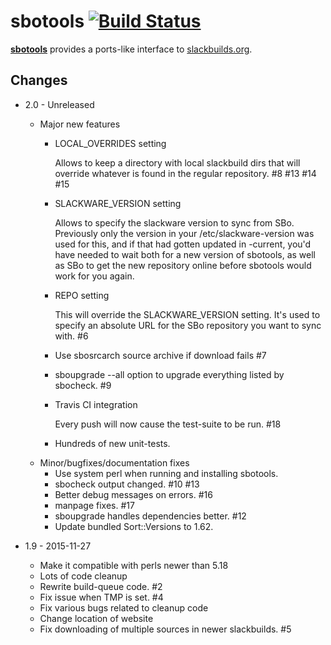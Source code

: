 # sbotools [![Build Status](https://travis-ci.org/pink-mist/sbotools.svg)](https://travis-ci.org/pink-mist/sbotools)

**[sbotools](https://pink-mist.github.io/sbotools/)** provides a ports-like interface to [slackbuilds.org](http://www.slackbuilds.org/).

## Changes
* 2.0 - Unreleased
  * Major new features
    * LOCAL_OVERRIDES setting

      Allows to keep a directory with local slackbuild dirs that will override
      whatever is found in the regular repository. #8 #13 #14 #15
    * SLACKWARE_VERSION setting

      Allows to specify the slackware version to sync from SBo. Previously only
      the version in your /etc/slackware-version was used for this, and if that
      had gotten updated in -current, you'd have needed to wait both for a new
      version of sbotools, as well as SBo to get the new repository online
      before sbotools would work for you again.
    * REPO setting

      This will override the SLACKWARE_VERSION setting. It's used to specify an
      absolute URL for the SBo repository you want to sync with. #6
    * Use sbosrcarch source archive if download fails #7
    * sboupgrade --all option to upgrade everything listed by sbocheck. #9
    * Travis CI integration

      Every push will now cause the test-suite to be run. #18
    * Hundreds of new unit-tests.
  * Minor/bugfixes/documentation fixes
    * Use system perl when running and installing sbotools.
    * sbocheck output changed. #10 #13
    * Better debug messages on errors. #16
    * manpage fixes. #17
    * sboupgrade handles dependencies better. #12
    * Update bundled Sort::Versions to 1.62.

* 1.9 - 2015-11-27
  * Make it compatible with perls newer than 5.18
  * Lots of code cleanup
  * Rewrite build-queue code. #2
  * Fix issue when TMP is set. #4
  * Fix various bugs related to cleanup code
  * Change location of website
  * Fix downloading of multiple sources in newer slackbuilds. #5

